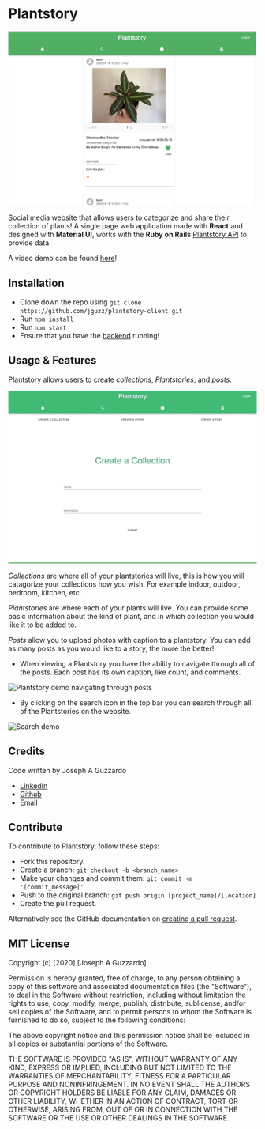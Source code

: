 # Plantstory

![Plantstory Main Feed](./public/readme/Main.png)

Social media website that allows users to categorize and share their collection of plants!
A single page web application made with __React__ and designed with __Material UI__, works with the __Ruby on Rails__ [Plantstory API](https://github.com/jguzz/Plantstory_api) to provide data.

A video demo can be found [here](https://youtu.be/SrtUxy3YXQA)!

## Installation 
* Clone down the repo using `git clone https://github.com/jguzz/plantstory-client.git`
* Run `npm install` 
* Run `npm start`
* Ensure that you have the [backend](https://github.com/jguzz/Plantstory_api) running!

## Usage & Features
Plantstory allows users to create _collections_, _Plantstories_, and _posts_.

![Demo of create Collection, create Story, create Post](./public/readme/Create.gif)

_Collections_ are where all of your plantstories will live, this is how you will catagorize your collections how you wish. For example indoor, outdoor, bedroom, kitchen, etc.

_Plantstories_ are where each of your plants will live. You can provide some basic information about the kind of plant, and in which collection you would like it to be added to. 

_Posts_ allow you to upload photos with caption to a plantstory. You can add as many posts as you would like to a story, the more the better!

* When viewing a Plantstory you have the ability to navigate through all of the posts. Each post has its own caption, like count, and comments.

![Plantstory demo navigating through posts](./public/readme/Plantstory.gif)

<!-- The profile page gives the user access to all of their stories as well as their collections.  -->
* By clicking on the search icon in the top bar you can search through all of the Plantstories on the website.

![Search demo](./public/readme/PlantSearch.gif)

<!-- ## Future scope
Many features will be added in the future including...
* Dropzone support for photo uploads
* Follow friends -->
## Credits
Code written by Joseph A Guzzardo
- [LinkedIn](https://www.linkedin.com/in/joseph-a-guzzardo/)
- [Github](https://github.com/jguzz)
- [Email](https://mail.google.com/mail/u/0/?view=cm&fs=1&tf=1&source=mailto&to=joseph.a.guzzardo@gmail.com)

## Contribute 
To contribute to Plantstory, follow these steps:
- Fork this repository.
- Create a branch: `git checkout -b <branch_name>`
- Make your changes and commit them: `git commit -m '[commit_message]'`
- Push to the original branch: `git push origin [project_name]/[location]`
- Create the pull request.

Alternatively see the GitHub documentation on [creating a pull request](https://help.github.com/en/github/collaborating-with-issues-and-pull-requests/creating-a-pull-request).


## MIT License

Copyright (c) [2020] [Joseph A Guzzardo]

Permission is hereby granted, free of charge, to any person obtaining a copy
of this software and associated documentation files (the "Software"), to deal
in the Software without restriction, including without limitation the rights
to use, copy, modify, merge, publish, distribute, sublicense, and/or sell
copies of the Software, and to permit persons to whom the Software is
furnished to do so, subject to the following conditions:

The above copyright notice and this permission notice shall be included in all
copies or substantial portions of the Software.

THE SOFTWARE IS PROVIDED "AS IS", WITHOUT WARRANTY OF ANY KIND, EXPRESS OR
IMPLIED, INCLUDING BUT NOT LIMITED TO THE WARRANTIES OF MERCHANTABILITY,
FITNESS FOR A PARTICULAR PURPOSE AND NONINFRINGEMENT. IN NO EVENT SHALL THE
AUTHORS OR COPYRIGHT HOLDERS BE LIABLE FOR ANY CLAIM, DAMAGES OR OTHER
LIABILITY, WHETHER IN AN ACTION OF CONTRACT, TORT OR OTHERWISE, ARISING FROM,
OUT OF OR IN CONNECTION WITH THE SOFTWARE OR THE USE OR OTHER DEALINGS IN THE
SOFTWARE.
